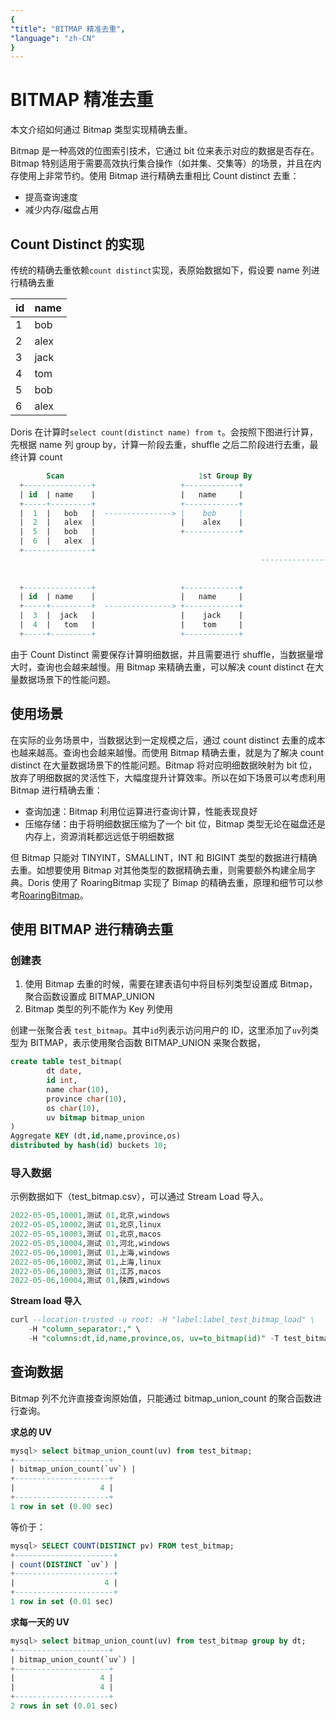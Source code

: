 ```yaml
---
{
"title": "BITMAP 精准去重",
"language": "zh-CN"
}
---
```


<!--
Licensed to the Apache Software Foundation (ASF) under one
or more contributor license agreements.  See the NOTICE file
distributed with this work for additional information
regarding copyright ownership.  The ASF licenses this file
to you under the Apache License, Version 2.0 (the
"License"); you may not use this file except in compliance
with the License.  You may obtain a copy of the License at

  http://www.apache.org/licenses/LICENSE-2.0

Unless required by applicable law or agreed to in writing,
software distributed under the License is distributed on an
"AS IS" BASIS, WITHOUT WARRANTIES OR CONDITIONS OF ANY
KIND, either express or implied.  See the License for the
specific language governing permissions and limitations
under the License.
-->

# BITMAP 精准去重

本文介绍如何通过 Bitmap 类型实现精确去重。

Bitmap 是一种高效的位图索引技术，它通过 bit 位来表示对应的数据是否存在。Bitmap 特别适用于需要高效执行集合操作（如并集、交集等）的场景，并且在内存使用上非常节约。使用 Bitmap 进行精确去重相比 Count distinct 去重：

-  提高查询速度 
-  减少内存/磁盘占用

## Count Distinct 的实现

传统的精确去重依赖`count distinct`实现，表原始数据如下，假设要 name 列进行精确去重

| id   | name |
| ---- | ---- |
| 1    | bob  |
| 2    | alex |
| 3    | jack |
| 4    | tom  |
| 5    | bob  |
| 6    | alex |

Doris 在计算时`select count(distinct name) from t`。会按照下图进行计算，先根据 name 列 group by，计算一阶段去重，shuffle 之后二阶段进行去重，最终计算 count

```SQL
        Scan                              1st Group By                       2nd Group By                     Count 
  +---------------+                   +------------+                       +------------+                +------------+ 
  | id  | name    |                   |   name     |                       |   name     |                | count(name)| 
  +-----+---------+                   +------------+                       +------------+                +------------+ 
  |  1  |   bob   |  ---------------> |    bob     |                       |    bob     |    ------->    |     4      | 
  |  2  |   alex  |                   |    alex    |                       |    alex    |                +------------+ 
  |  5  |   bob   |                   +------------+                       |    jack    | 
  |  6  |   alex  |                                                        |    tom     | 
  +---------------+                                                        +------------+ 
                                                        ----------------> 
                                           
                                           
  +---------------+                   +------------+ 
  | id  | name    |                   |   name     | 
  +-----+---------+  ---------------> +------------+ 
  |  3  |  jack   |                   |    jack    | 
  |  4  |   tom   |                   |    tom     | 
  +-----+---------+                   +------------+
```

由于 Count Distinct 需要保存计算明细数据，并且需要进行 shuffle，当数据量增大时，查询也会越来越慢。用 Bitmap 来精确去重，可以解决 count distinct 在大量数据场景下的性能问题。

## 使用场景

在实际的业务场景中，当数据达到一定规模之后，通过 count distinct 去重的成本也越来越高。查询也会越来越慢。而使用 Bitmap 精确去重，就是为了解决 count distinct 在大量数据场景下的性能问题。Bitmap 将对应明细数据映射为 bit 位，放弃了明细数据的灵活性下，大幅度提升计算效率。所以在如下场景可以考虑利用 Bitmap 进行精确去重：

- 查询加速：Bitmap 利用位运算进行查询计算，性能表现良好
- 压缩存储：由于将明细数据压缩为了一个 bit 位，Bitmap 类型无论在磁盘还是内存上，资源消耗都远远低于明细数据

但 Bitmap 只能对 TINYINT，SMALLINT，INT 和 BIGINT 类型的数据进行精确去重。如想要使用 Bitmap 对其他类型的数据精确去重，则需要额外构建全局字典。Doris 使用了 RoaringBitmap 实现了 Bimap 的精确去重，原理和细节可以参考[RoaringBitmap](https://roaringbitmap.org/)。

## 使用 BITMAP 进行精确去重

### 创建表

1. 使用 Bitmap 去重的时候，需要在建表语句中将目标列类型设置成 Bitmap，聚合函数设置成 BITMAP_UNION
2. Bitmap 类型的列不能作为 Key 列使用

创建一张聚合表 `test_bitmap`。其中`id`列表示访问用户的 ID，这里添加了`uv`列类型为 BITMAP，表示使用聚合函数 BITMAP_UNION 来聚合数据，

```SQL
create table test_bitmap(
        dt date,
        id int,
        name char(10),
        province char(10),
        os char(10),
        uv bitmap bitmap_union
)
Aggregate KEY (dt,id,name,province,os)
distributed by hash(id) buckets 10;
```

### 导入数据

示例数据如下（test_bitmap.csv），可以通过 Stream Load 导入。

```SQL
2022-05-05,10001,测试 01,北京,windows 
2022-05-05,10002,测试 01,北京,linux 
2022-05-05,10003,测试 01,北京,macos 
2022-05-05,10004,测试 01,河北,windows 
2022-05-06,10001,测试 01,上海,windows 
2022-05-06,10002,测试 01,上海,linux 
2022-05-06,10003,测试 01,江苏,macos 
2022-05-06,10004,测试 01,陕西,windows
```

**Stream load 导入**

```SQL
curl --location-trusted -u root: -H "label:label_test_bitmap_load" \
    -H "column_separator:," \
    -H "columns:dt,id,name,province,os, uv=to_bitmap(id)" -T test_bitmap.csv http://fe_IP:8030/api/demo/test_bitmap/_stream_load
```

## 查询数据

Bitmap 列不允许直接查询原始值，只能通过 bitmap_union_count 的聚合函数进行查询。

**求总的 UV**

```SQL
mysql> select bitmap_union_count(uv) from test_bitmap;
+---------------------+
| bitmap_union_count(`uv`) |
+---------------------+
|                   4 |
+---------------------+
1 row in set (0.00 sec)
```

   等价于：

```SQL
mysql> SELECT COUNT(DISTINCT pv) FROM test_bitmap;
+----------------------+
| count(DISTINCT `uv`) |
+----------------------+
|                    4 |
+----------------------+
1 row in set (0.01 sec)
```

**求每一天的 UV**

```SQL
mysql> select bitmap_union_count(uv) from test_bitmap group by dt;
+---------------------+
| bitmap_union_count(`uv`) |
+---------------------+
|                   4 |
|                   4 |
+---------------------+
2 rows in set (0.01 sec)
```
